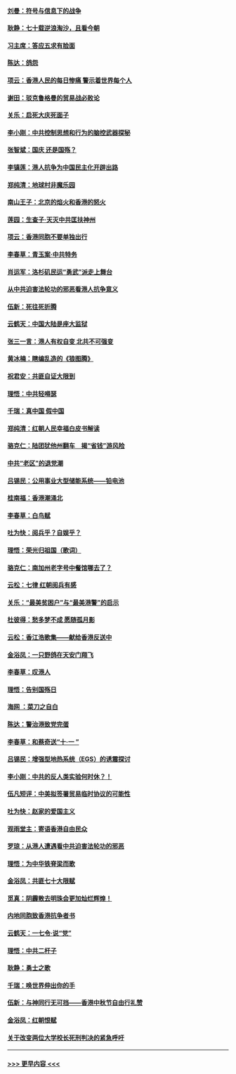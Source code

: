 #### [刘曼：符号与信息下的战争](../pages/nsc993/n11564655.md?t=10031311) 
#### [耿静：七十载逆浪淘沙，且看今朝](../pages/nsc993/n11564520.md?t=10031311) 
#### [习主席：答应五求有脸面](../pages/nsc993/n11563953.md?t=10031311) 
#### [陈达：鸽怨](../pages/nsc993/n11561879.md?t=10031311) 
#### [项云：香港人民的每日惨痛  警示着世界每个人](../pages/nsc993/n11559273.md?t=10031311) 
#### [谢田：驳克鲁格曼的贸易战必败论](../pages/nsc993/n11555840.md?t=10031311) 
#### [关乐：启死大庆死面子](../pages/nsc993/n11556823.md?t=10031311) 
#### [李小刚：中共控制思想和行为的脑控武器探秘](../pages/nsc993/n11556776.md?t=10031311) 
#### [张智斌：国庆  还是国殇？](../pages/nsc993/n11556617.md?t=10031311) 
#### [李镇莲：港人抗争为中国民主化开辟出路](../pages/nsc993/n11556570.md?t=10031311) 
#### [郑纯清：地球村非魔乐园](../pages/nsc993/n11555415.md?t=10031311) 
#### [南山王子：北京的焰火和香港的怒火](../pages/nsc993/n11555318.md?t=10031311) 
#### [莲园：生查子·天灭中共匡扶神州](../pages/nsc993/n11555302.md?t=10031311) 
#### [项云：香港同胞不要单独出行](../pages/nsc993/n11555276.md?t=10031311) 
#### [李春草：青玉案‧中共特务](../pages/nsc993/n11552356.md?t=10031311) 
#### [肖运军：洛杉矶民运“勇武”派走上舞台](../pages/nsc993/n11551595.md?t=10031311) 
#### [从中共迫害法轮功的邪恶看港人抗争意义](../pages/nsc993/n11540858.md?t=10031311) 
#### [伍新：死往死折腾](../pages/nsc993/n11550174.md?t=10031311) 
#### [云鹤天：中国大陆是座大监狱](../pages/nsc993/n11550155.md?t=10031311) 
#### [张三一言：港人有权自变 北共不可强变](../pages/nsc993/n11550132.md?t=10031311) 
#### [黄冰楠：瞎编乱造的《狼图腾》](../pages/nsc993/n11550082.md?t=10031311) 
#### [祝君安：共匪自证大限到](../pages/nsc993/n11550041.md?t=10031311) 
#### [理悟：中共轻嘚瑟](../pages/nsc993/n11547978.md?t=10031311) 
#### [千瑞：真中国 假中国](../pages/nsc993/n11547865.md?t=10031311) 
#### [郑纯清：红朝人民幸福白皮书解读](../pages/nsc993/n11547499.md?t=10031311) 
#### [骆克仁：陆团犹他州翻车　揭“省钱”游风险](../pages/nsc993/n11546977.md?t=10031311) 
#### [中共“老区”的退党潮](../pages/nsc993/n11545995.md?t=10031311) 
#### [吕锡民：公用事业大型储能系统——铅电池](../pages/nsc993/n11545701.md?t=10031311) 
#### [桂南福：香港潮涌北](../pages/nsc993/n11545682.md?t=10031311) 
#### [李春草：白鸟赋](../pages/nsc993/n11545663.md?t=10031311) 
#### [吐为快：阅兵乎？自娱乎？](../pages/nsc993/n11545625.md?t=10031311) 
#### [理悟：荣光归祖国（歌词）](../pages/nsc993/n11545616.md?t=10031311) 
#### [骆克仁：南加州老字号中餐馆哪去了？](../pages/nsc993/n11545120.md?t=10031311) 
#### [云松：七律 红朝阅兵有感](../pages/nsc993/n11542394.md?t=10031311) 
#### [关乐：“最美贫困户”与“最美港警”的启示](../pages/nsc993/n11542252.md?t=10031311) 
#### [杜彼得：愁多梦不成 愿随孤月影](../pages/nsc993/n11540296.md?t=10031311) 
#### [云松：香江浩歌集——献给香港反送中](../pages/nsc993/n11540149.md?t=10031311) 
#### [金浴凤：一只野鸽在天安门翔飞](../pages/nsc993/n11540280.md?t=10031311) 
#### [李春草：叹港人](../pages/nsc993/n11540119.md?t=10031311) 
#### [理悟：告别国殇日](../pages/nsc993/n11539610.md?t=10031311) 
#### [海网 ：菜刀之自白](../pages/nsc993/n11539597.md?t=10031311) 
#### [陈达：警治港致党完蛋](../pages/nsc993/n11538127.md?t=10031311) 
#### [李春草：和蔡奇送“十·一 ”](../pages/nsc993/n11537810.md?t=10031311) 
#### [吕锡民：增强型地热系统（EGS）的诱震探讨](../pages/nsc993/n11537765.md?t=10031311) 
#### [李小刚：中共的反人类实验何时休？！](../pages/nsc993/n11537669.md?t=10031311) 
#### [伍凡短评：中美拟签署贸易临时协议的可能性](../pages/nsc993/n11536773.md?t=10031311) 
#### [吐为快：赵家的爱国主义](../pages/nsc993/n11536750.md?t=10031311) 
#### [观雨堂主：寄语香港自由民众](../pages/nsc993/n11536735.md?t=10031311) 
#### [罗琼：从港人遭遇看中共迫害法轮功的邪恶](../pages/nsc993/n11507862.md?t=10031311) 
#### [理悟：为中华铁脊梁而歌](../pages/nsc993/n11534458.md?t=10031311) 
#### [金浴凤：共匪七十大限赋](../pages/nsc993/n11534434.md?t=10031311) 
#### [觅真：阴霾散去明珠会更加灿烂辉煌！](../pages/nsc993/n11531858.md?t=10031311) 
#### [内地同胞致香港抗争者书](../pages/nsc993/n11531645.md?t=10031311) 
#### [云鹤天：一七令‧说“党”](../pages/nsc993/n11529099.md?t=10031311) 
#### [理悟：中共二杆子](../pages/nsc993/n11529046.md?t=10031311) 
#### [耿静：勇士之歌](../pages/nsc993/n11527562.md?t=10031311) 
#### [千瑞：唤世界伸出你的手](../pages/nsc993/n11526942.md?t=10031311) 
#### [伍新：与神同行无可挡——香港中秋节自由行礼赞](../pages/nsc993/n11526801.md?t=10031311) 
#### [金浴凤：红朝恨赋](../pages/nsc993/n11524312.md?t=10031311) 
#### [关于改变两位大学校长死刑判决的紧急呼吁](../pages/nsc993/n11524103.md?t=10031311) 

----
#### [ >>> 更早内容 <<< ](../indexes/nsc993-earlier.md)
